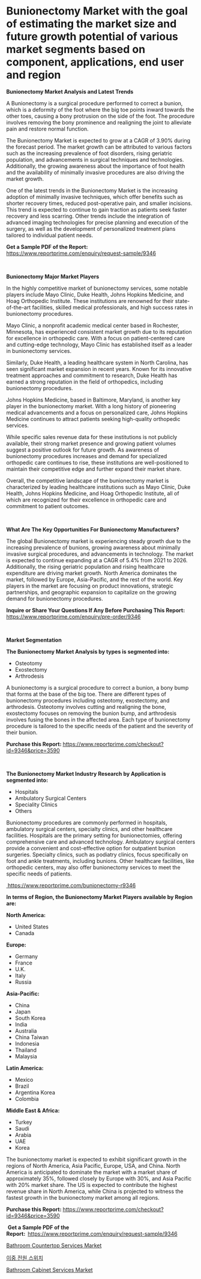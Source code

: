 <p><h1>Bunionectomy Market with the goal of estimating the market size and future growth potential of various market segments based on component, applications, end user and region</h1></p><p><strong>Bunionectomy Market Analysis and Latest Trends</strong></p>
<p><p>A Bunionectomy is a surgical procedure performed to correct a bunion, which is a deformity of the foot where the big toe points inward towards the other toes, causing a bony protrusion on the side of the foot. The procedure involves removing the bony prominence and realigning the joint to alleviate pain and restore normal function.</p><p>The Bunionectomy Market is expected to grow at a CAGR of 3.90% during the forecast period. The market growth can be attributed to various factors such as the increasing prevalence of foot disorders, rising geriatric population, and advancements in surgical techniques and technologies. Additionally, the growing awareness about the importance of foot health and the availability of minimally invasive procedures are also driving the market growth.</p><p>One of the latest trends in the Bunionectomy Market is the increasing adoption of minimally invasive techniques, which offer benefits such as shorter recovery times, reduced post-operative pain, and smaller incisions. This trend is expected to continue to gain traction as patients seek faster recovery and less scarring. Other trends include the integration of advanced imaging technologies for precise planning and execution of the surgery, as well as the development of personalized treatment plans tailored to individual patient needs.</p></p>
<p><strong>Get a Sample PDF of the Report:&nbsp;</strong> <a href="https://www.reportprime.com/enquiry/request-sample/9346">https://www.reportprime.com/enquiry/request-sample/9346</a></p>
<p>&nbsp;</p>
<p><strong>Bunionectomy Major Market Players</strong></p>
<p><p>In the highly competitive market of bunionectomy services, some notable players include Mayo Clinic, Duke Health, Johns Hopkins Medicine, and Hoag Orthopedic Institute. These institutions are renowned for their state-of-the-art facilities, skilled medical professionals, and high success rates in bunionectomy procedures.</p><p>Mayo Clinic, a nonprofit academic medical center based in Rochester, Minnesota, has experienced consistent market growth due to its reputation for excellence in orthopedic care. With a focus on patient-centered care and cutting-edge technology, Mayo Clinic has established itself as a leader in bunionectomy services.</p><p>Similarly, Duke Health, a leading healthcare system in North Carolina, has seen significant market expansion in recent years. Known for its innovative treatment approaches and commitment to research, Duke Health has earned a strong reputation in the field of orthopedics, including bunionectomy procedures.</p><p>Johns Hopkins Medicine, based in Baltimore, Maryland, is another key player in the bunionectomy market. With a long history of pioneering medical advancements and a focus on personalized care, Johns Hopkins Medicine continues to attract patients seeking high-quality orthopedic services.</p><p>While specific sales revenue data for these institutions is not publicly available, their strong market presence and growing patient volumes suggest a positive outlook for future growth. As awareness of bunionectomy procedures increases and demand for specialized orthopedic care continues to rise, these institutions are well-positioned to maintain their competitive edge and further expand their market share.</p><p>Overall, the competitive landscape of the bunionectomy market is characterized by leading healthcare institutions such as Mayo Clinic, Duke Health, Johns Hopkins Medicine, and Hoag Orthopedic Institute, all of which are recognized for their excellence in orthopedic care and commitment to patient outcomes.</p></p>
<p>&nbsp;</p>
<p><strong>What Are The Key Opportunities For Bunionectomy Manufacturers?</strong></p>
<p><p>The global Bunionectomy market is experiencing steady growth due to the increasing prevalence of bunions, growing awareness about minimally invasive surgical procedures, and advancements in technology. The market is expected to continue expanding at a CAGR of 5.4% from 2021 to 2026. Additionally, the rising geriatric population and rising healthcare expenditure are driving market growth. North America dominates the market, followed by Europe, Asia-Pacific, and the rest of the world. Key players in the market are focusing on product innovations, strategic partnerships, and geographic expansion to capitalize on the growing demand for bunionectomy procedures.</p></p>
<p><strong>Inquire or Share Your Questions If Any Before Purchasing This Report:</strong> <a href="https://www.reportprime.com/enquiry/pre-order/9346">https://www.reportprime.com/enquiry/pre-order/9346</a></p>
<p>&nbsp;</p>
<p><strong>Market Segmentation</strong></p>
<p><strong>The Bunionectomy Market Analysis by types is segmented into:</strong></p>
<p><ul><li>Osteotomy</li><li>Exostectomy</li><li>Arthrodesis</li></ul></p>
<p><p>A bunionectomy is a surgical procedure to correct a bunion, a bony bump that forms at the base of the big toe. There are different types of bunionectomy procedures including osteotomy, exostectomy, and arthrodesis. Osteotomy involves cutting and realigning the bone, exostectomy focuses on removing the bunion bump, and arthrodesis involves fusing the bones in the affected area. Each type of bunionectomy procedure is tailored to the specific needs of the patient and the severity of their bunion.</p></p>
<p><strong>Purchase this Report:&nbsp;</strong><a href="https://www.reportprime.com/checkout?id=9346&price=3590">https://www.reportprime.com/checkout?id=9346&price=3590</a></p>
<p>&nbsp;</p>
<p><strong>The Bunionectomy Market Industry Research by Application is segmented into:</strong></p>
<p><ul><li>Hospitals</li><li>Ambulatory Surgical Centers</li><li>Speciality Clinics</li><li>Others</li></ul></p>
<p><p>Bunionectomy procedures are commonly performed in hospitals, ambulatory surgical centers, specialty clinics, and other healthcare facilities. Hospitals are the primary setting for bunionectomies, offering comprehensive care and advanced technology. Ambulatory surgical centers provide a convenient and cost-effective option for outpatient bunion surgeries. Specialty clinics, such as podiatry clinics, focus specifically on foot and ankle treatments, including bunions. Other healthcare facilities, like orthopedic centers, may also offer bunionectomy services to meet the specific needs of patients.</p></p>
<p><a href="https://www.reportprime.com/bunionectomy-r9346">&nbsp;https://www.reportprime.com/bunionectomy-r9346</a></p>
<p><strong>In terms of Region, the Bunionectomy Market Players available by Region are:</strong></p>
<p>
    <p> <strong> North America: </strong>
        <ul>
            <li>United States</li>
            <li>Canada</li>
        </ul>
        </p> 
    <p> <strong> Europe: </strong>
        <ul>
            <li>Germany</li>
            <li>France</li>
            <li>U.K.</li>
            <li>Italy</li>
            <li>Russia</li>
        </ul>
        </p> 
    <p> <strong> Asia-Pacific: </strong>
        <ul>
            <li>China</li>
            <li>Japan</li>
            <li>South Korea</li>
            <li>India</li>
            <li>Australia</li>
            <li>China Taiwan</li>
            <li>Indonesia</li>
            <li>Thailand</li>
            <li>Malaysia</li>
        </ul>
        </p> 
    <p> <strong> Latin America: </strong>
        <ul>
            <li>Mexico</li>
            <li>Brazil</li>
            <li>Argentina Korea</li>
            <li>Colombia</li>
        </ul>
        </p> 
    <p> <strong> Middle East & Africa: </strong>
        <ul>
            <li>Turkey</li>
            <li>Saudi</li>
            <li>Arabia</li>
            <li>UAE</li>
            <li>Korea</li>
        </ul>
    </p>
    </p>
<p><p>The bunionectomy market is expected to exhibit significant growth in the regions of North America, Asia Pacific, Europe, USA, and China. North America is anticipated to dominate the market with a market share of approximately 35%, followed closely by Europe with 30%, and Asia Pacific with 20% market share. The US is expected to contribute the highest revenue share in North America, while China is projected to witness the fastest growth in the bunionectomy market among all regions.</p></p>
<p><strong>Purchase this Report: </strong><a href="https://www.reportprime.com/checkout?id=9346&price=3590">https://www.reportprime.com/checkout?id=9346&price=3590</a></p>
<p>&nbsp;<strong>Get a Sample PDF of the Report:&nbsp;&nbsp;</strong><a href="https://www.reportprime.com/enquiry/request-sample/9346">https://www.reportprime.com/enquiry/request-sample/9346</a></p>
<p><strong></strong></p>
<p><p><a href="https://view.publitas.com/reportprime-1/bathroom-countertop-services-market-overview-global-market-trends-and-future-prospects-from-2024-to-2031/">Bathroom Countertop Services Market</a></p><p><a href="https://github.com/mpodehpw07370073/Market-Research-Report-List-3/blob/main/2467910102180.md">이중 전원 스위치</a></p><p><a href="https://view.publitas.com/reportprime-1/global-bathroom-cabinet-services-market-opportunities-and-forecast-for-period-from-2024-to-2031/">Bathroom Cabinet Services Market</a></p></p>